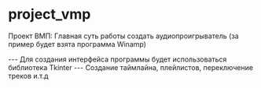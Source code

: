 # project_vmp
Проект ВМП: Главная суть работы создать аудиопроигрыватель (за пример будет взята программа Winamp)

--- Для создания интерфейса программы будет использоваться библиотека Tkinter
--- Создание таймлайна, плейлистов, переключение треков и.т.д
